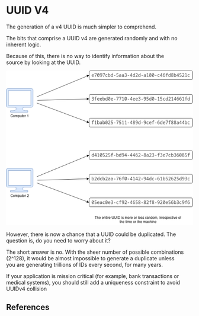# UUID V4

The generation of a v4 UUID is much simpler to comprehend.

The bits that comprise a UUID v4 are generated randomly and with no inherent logic.

Because of this, there is no way to identify information about the  
source by looking at the UUID.

![](v4-diagram.png)

However, there is now a chance that a UUID could be duplicated. The question is, do you need to worry about it?

The short answer is no. With the sheer number of possible combinations  
(2^128), it would be almost impossible to generate a duplicate unless  
you are generating trillions of IDs every second, for many years.

If your application is mission critical (for example, bank transactions or medical systems), you should still add a uniqueness constraint to avoid UUIDv4 collision

## References

